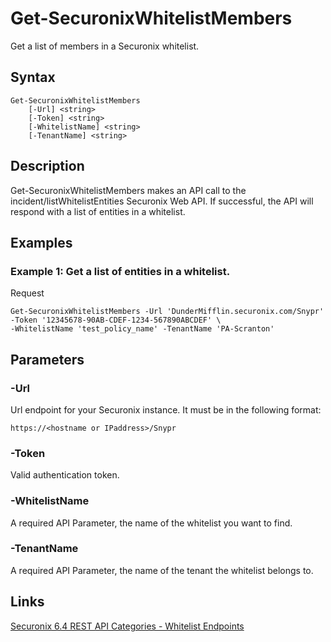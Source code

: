 # Get-SecuronixWhitelistMembers
Get a list of members in a Securonix whitelist.

## Syntax
```
Get-SecuronixWhitelistMembers
    [-Url] <string>
    [-Token] <string>
    [-WhitelistName] <string>
    [-TenantName] <string>
```

## Description
Get-SecuronixWhitelistMembers makes an API call to the incident/listWhitelistEntities Securonix Web API. If successful, the API will respond with a list of entities in a whitelist.

## Examples

### Example 1: Get a list of entities in a whitelist.
Request
```
Get-SecuronixWhitelistMembers -Url 'DunderMifflin.securonix.com/Snypr' -Token '12345678-90AB-CDEF-1234-567890ABCDEF' \
-WhitelistName 'test_policy_name' -TenantName 'PA-Scranton'
```

## Parameters

### -Url
Url endpoint for your Securonix instance.
It must be in the following format:
```
https://<hostname or IPaddress>/Snypr
```

### -Token
Valid authentication token.

### -WhitelistName
A required API Parameter, the name of the whitelist you want to find.

### -TenantName
A required API Parameter, the name of the tenant the whitelist belongs to.

## Links
[Securonix 6.4 REST API Categories - Whitelist Endpoints](https://documentation.securonix.com/onlinedoc/Content/6.4%20Cloud/Content/SNYPR%206.4/6.4%20Guides/Web%20Services/6.4_REST%20API%20Categories.htm#WhitelistEndpoints)